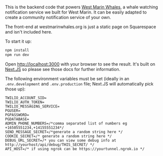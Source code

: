 This is the backend code that powers [West Marin Whales](https://westmarinwhales.org), a whale watching notification service we built for West Marin. It can be easily adapted to create a community notification service of your own.

The front-end at westmarinwhales.org is just a static page on Squarespace and isn't included here.

To start it up:
```bash
npm install 
npm run dev
```

Open [http://localhost:3000](http://localhost:3000) with your browser to see the result. It's built on [Next.JS](https://nextjs.org/) so please see those docs for further information.

The following environment variables must be set (ideally in an `.env.development` and `.env.production` file; Next.JS will automatically pick those up):

```
TWILIO_ACCOUNT_SID=
TWILIO_AUTH_TOKEN=
TWILIO_MESSAGING_SERVICE=
PGUSER=
PGPASSWORD=
PGDATABASE=
ADMIN_PHONE_NUMBERS=/*comma separated list of numbers eg +16505551234,+14155551234*/
SEND_MESSAGE_SECRET=/*generate a random string here */
COOKIE_SECRET=/* generate a random string here */
DEBUG_URL_SECRET=/* you can view some debug info at http://yourhost/api/debug/THIS_SECRET/ */
API_HOST=/* if using ngrok can be https://yourtunnel.ngrok.io */
```
